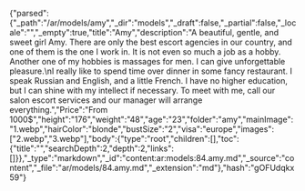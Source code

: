 {"parsed":{"_path":"/ar/models/amy","_dir":"models","_draft":false,"_partial":false,"_locale":"","_empty":true,"title":"Amy","description":"A beautiful, gentle, and sweet girl Amy. There are only the best escort agencies in our country, and one of them is the one I work in. It is not even so much a job as a hobby.  Another one of my hobbies is massages for men. I can give unforgettable pleasure.\nI really like to spend time over dinner in some fancy restaurant. I speak Russian and English, and a little French. I have no higher education, but I can shine with my intellect if necessary. To meet with me, call our salon escort services and our manager will arrange everything.","Price":"From 1000$","height":"176","weight":"48","age":"23","folder":"amy","mainImage":"1.webp","hairColor":"blonde","bustSize":"2","visa":"europe","images":["2.webp","3.webp"],"body":{"type":"root","children":[],"toc":{"title":"","searchDepth":2,"depth":2,"links":[]}},"_type":"markdown","_id":"content:ar:models:84.amy.md","_source":"content","_file":"ar/models/84.amy.md","_extension":"md"},"hash":"gOFUdqkx59"}